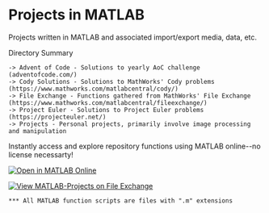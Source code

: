 # Projects in MATLAB
 Projects written in MATLAB and associated import/export media, data, etc.

 Directory Summary	
 
 	-> Advent of Code - Solutions to yearly AoC challenge (adventofcode.com/)
  	-> Cody Solutions - Solutions to MathWorks' Cody problems (https://www.mathworks.com/matlabcentral/cody/)
  	-> File Exchange - Functions gathered from MathWorks' File Exchange (https://www.mathworks.com/matlabcentral/fileexchange/)
   	-> Project Euler - Solutions to Project Euler problems (https://projecteuler.net/)
  	-> Projects - Personal projects, primarily involve image processing and manipulation

Instantly access and explore repository functions using MATLAB online--no license necessarty!

[![Open in MATLAB Online](https://www.mathworks.com/images/responsive/global/open-in-matlab-online.svg)](https://matlab.mathworks.com/open/github/v1?repo=jksafe/MATLAB-Projects)

[![View MATLAB-Projects on File Exchange](https://www.mathworks.com/matlabcentral/images/matlab-file-exchange.svg)](https://www.mathworks.com/matlabcentral/fileexchange/133117-matlab-projects)

	*** All MATLAB function scripts are files with ".m" extensions
